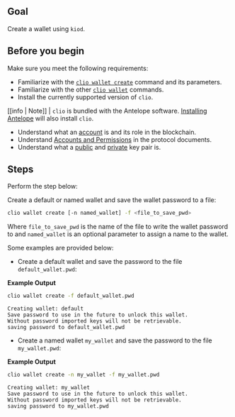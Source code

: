 ## Goal

Create a wallet using `kiod`.

## Before you begin

Make sure you meet the following requirements:

* Familiarize with the [`clio wallet create`](../03_command-reference/wallet/create.md) command and its parameters.
* Familiarize with the other [`clio wallet`](../03_command-reference/wallet/index.md) commands.
* Install the currently supported version of `clio`.

[[info | Note]]
| `clio` is bundled with the Antelope software. [Installing Antelope](../../00_install/index.md) will also install `clio`.

* Understand what an [account](/glossary.md#account) is and its role in the blockchain.
* Understand [Accounts and Permissions](/protocol-guides/04_accounts_and_permissions.md) in the protocol documents.
* Understand what a [public](/glossary.md#public-key) and [private](/glossary.md#private-key) key pair is.

## Steps

Perform the step below:

Create a default or named wallet and save the wallet password to a file:

```sh
clio wallet create [-n named_wallet] -f <file_to_save_pwd>
```

Where `file_to_save_pwd` is the name of the file to write the wallet password to and `named_wallet` is an optional parameter to assign a name to the wallet.

Some examples are provided below:

* Create a default wallet and save the password to the file `default_wallet.pwd`:

**Example Output**

```sh
clio wallet create -f default_wallet.pwd
```
```console
Creating wallet: default
Save password to use in the future to unlock this wallet.
Without password imported keys will not be retrievable.
saving password to default_wallet.pwd
```

* Create a named wallet `my_wallet` and save the password to the file `my_wallet.pwd`:

**Example Output**

```sh
clio wallet create -n my_wallet -f my_wallet.pwd
```
```console
Creating wallet: my_wallet
Save password to use in the future to unlock this wallet.
Without password imported keys will not be retrievable.
saving password to my_wallet.pwd
```
